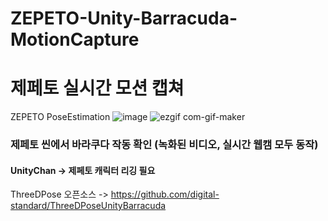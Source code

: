 # ZEPETO-Unity-Barracuda-MotionCapture
# 제페토 실시간 모션 캡쳐
ZEPETO PoseEstimation
![image](https://user-images.githubusercontent.com/82865325/168272212-61ac56cf-5c66-4dc3-820a-501e2d8997b9.png)
![ezgif com-gif-maker](https://user-images.githubusercontent.com/82865325/168528657-fb07afae-bc1c-4a71-a6c4-874ce59971c8.gif)
### 제페토 씬에서 바라쿠다 작동 확인 (녹화된 비디오, 실시간 웹캠 모두 동작)
#### UnityChan -> 제페토 캐릭터 리깅 필요


ThreeDPose 오픈소스 -> https://github.com/digital-standard/ThreeDPoseUnityBarracuda
